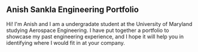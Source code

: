 ## Anish Sankla Engineering Portfolio

Hi! I'm Anish and I am a undergradate student at the University of Maryland studying Aerospace Engineering. I have put together a portfolio to showcase my past engineering experience, and I hope it will help you in identifying where I would fit in at your company.
